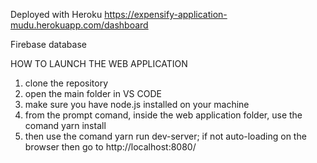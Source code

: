 Deployed with Heroku https://expensify-application-mudu.herokuapp.com/dashboard

Firebase database



HOW TO LAUNCH THE WEB APPLICATION

1) clone the repository
2) open the main folder in VS CODE
3) make sure you have node.js installed on your machine
4) from the prompt comand, inside the web application folder, use the comand yarn install
5) then use the comand yarn run dev-server; if not auto-loading on the browser then go to http://localhost:8080/



